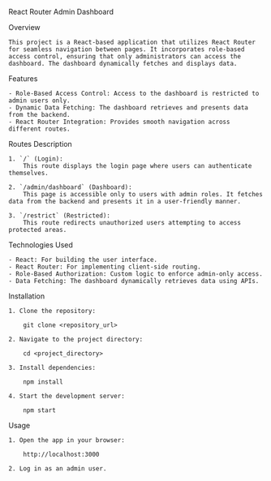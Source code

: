 React Router Admin Dashboard

Overview

    This project is a React-based application that utilizes React Router for seamless navigation between pages. It incorporates role-based access control, ensuring that only administrators can access the dashboard. The dashboard dynamically fetches and displays data.

 Features

    - Role-Based Access Control: Access to the dashboard is restricted to admin users only.
    - Dynamic Data Fetching: The dashboard retrieves and presents data from the backend.
    - React Router Integration: Provides smooth navigation across different routes.

Routes Description

    1. `/` (Login):
        This route displays the login page where users can authenticate themselves.

    2. `/admin/dashboard` (Dashboard):
        This page is accessible only to users with admin roles. It fetches data from the backend and presents it in a user-friendly manner.

    3. `/restrict` (Restricted):
        This route redirects unauthorized users attempting to access protected areas.

 Technologies Used

    - React: For building the user interface.
    - React Router: For implementing client-side routing.
    - Role-Based Authorization: Custom logic to enforce admin-only access.
    - Data Fetching: The dashboard dynamically retrieves data using APIs.

 Installation

    1. Clone the repository:

        git clone <repository_url>

    2. Navigate to the project directory:

        cd <project_directory>

    3. Install dependencies:

        npm install

    4. Start the development server:

        npm start


 Usage

    1. Open the app in your browser:

        http://localhost:3000

    2. Log in as an admin user.